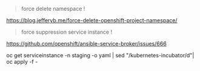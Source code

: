 > force delete namespace !

https://blog.jefferyb.me/force-delete-openshift-project-namespace/

> force suppression service instance !

https://github.com/openshift/ansible-service-broker/issues/666

oc get serviceinstance -n staging -o yaml | sed "/kubernetes-incubator/d"| oc apply -f -
